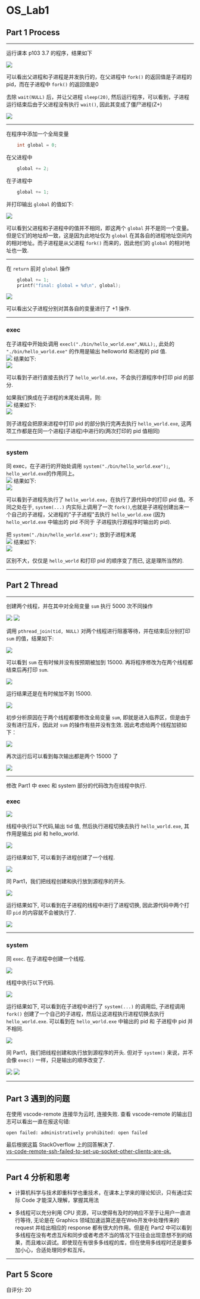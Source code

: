 # OS_Lab1

## Part 1 Process

---

运行课本 p103 3.7 的程序，结果如下

<img src="./images/process/1.png">

可以看出父进程和子进程是并发执行的，在父进程中 `fork()` 的返回值是子进程的pid，而在子进程中 `fork()` 的返回值是0

去除 `wait(NULL)` 后，并让父进程 `sleep(20)`, 然后运行程序，可以看到，子进程运行结束后由于父进程没有执行 `wait()`, 因此其变成了僵尸进程(Z+)

<img src="./images/process/2.png">

---

在程序中添加一个全局变量
```cpp
    int global = 0;
```

在父进程中
```cpp
    global += 2;
```

在子进程中
```cpp
    global += 1;
```

并打印输出 `global` 的值如下:

<img src="./images/process/3.png">

可以看到父进程和子进程中的值并不相同，即这两个 `global` 并不是同一个变量。但是它们的地址却一致，这是因为此地址仅为 `global` 在其各自的进程地址空间内的相对地址。而子进程是从父进程 `fork()` 而来的，因此他们的 `global` 的相对地址也一致.

---

在 `return` 前对 `global` 操作
```cpp
    global += 1;
    printf("final: global = %d\n", global);
```

<img src="./images/process/4.png">

可以看出父子进程分别对其各自的变量进行了 +1 操作.

---

### **exec**

在子进程中开始处调用 `execl("./bin/hello_world.exe",NULL);`, 此处的 `"./bin/hello_world.exe"` 的作用是输出 helloworld 和进程的 pid 值.
</br>
<img src="./images/process/exec1.png">
结果如下:
</br>
<img src="./images/process/exec2.png">

可以看到子进行直接去执行了 `hello_world.exe`，不会执行源程序中打印 pid 的部分.

如果我们换成在子进程的末尾处调用，则:
</br>
<img src="./images/process/exec3.png">
结果如下:
</br>
<img src="./images/process/exec4.png">

则子进程会把原来进程中打印 pid 的部分执行完再去执行 `hello_world.exe`, 这两项工作都是在同一个进程(子进程)中进行的(两次打印的 pid 值相同)

---

### **system**

同 exec，在子进行的开始处调用 `system("./bin/hello_world.exe");`, `hello_world.exe`的作用同上。
</br>
<img src="./images/process/sys1.png">
结果如下:
</br>
<img src="./images/process/sys2.png">

可以看到子进程先执行了 `hello_world.exe`，在执行了源代码中的打印 pid 值。不同之处在于, `system(...)` 内实际上调用了一次 `fork()`,也就是子进程创建出来一个自己的子进程，父进程的"子子进程"去执行 `hello_world.exe` (因为 `hello_world.exe` 中输出的 pid 不同于 子进程执行源程序时输出的 pid).

把 `system("./bin/hello_world.exe");` 放到子进程末尾
</br>
<img src="./images/process/sys3.png">
结果如下:
</br>
<img src="./images/process/sys4.png">

区别不大，仅仅是 `hello_world` 和打印 pid 的顺序变了而已, 这是理所当然的.

---

## Part 2 Thread

--- 
创建两个线程，并在其中对全局变量 `sum` 执行 5000 次不同操作

<img src="./images/thread/17.png">

<img src="./images/thread/3.png">

调用 `pthread_join(tid, NULL)` 对两个线程进行阻塞等待，并在结束后分别打印 `sum` 的值，结果如下:

<img src="./images/thread/4.png">

可以看到 `sum` 在有时候并没有按预期被加到 15000.
再将程序修改为在两个线程都结束后再打印 `sum`.

<img src="./images/thread/5.png">

运行结果还是在有时候加不到 15000.

<img src="./images/thread/6.png">

初步分析原因在于两个线程都要修改全局变量 `sum`, 即就是进入临界区，但是由于没有进行互斥，因此对 `sum` 的操作有些并没有生效. 因此考虑给两个线程加锁如下：

<img src="./images/thread/7.png">

再次运行后可以看到每次输出都是两个 15000 了

<img src="./images/thread/8.png">

---

修改 Part1 中 exec 和 system 部分的代码改为在线程中执行.

### exec

<img src="./images/thread/9.png">

线程中执行以下代码,输出 tid 值, 然后执行进程切换去执行 `hello_world.exe`, 其作用是输出 pid 和 hello_world.

<img src="./images/thread/exec.png">

运行结果如下, 可以看到子进程创建了一个线程.

<img src="./images/thread/10.png">

同 Part1，我们把线程创建和执行放到源程序的开头.

<img src="./images/thread/11.png">

运行结果如下, 可以看到在子进程的线程中进行了进程切换, 因此源代码中两个打印 `pid` 的内容就不会被执行了.

<img src="./images/thread/12.png">

---

### system

同 `exec`. 在子进程中创建一个线程.

<img src="./images/thread/13.png">

线程中执行以下代码.

<img src="./images/thread/sys.png">

运行结果如下, 可以看到在子进程中进行了 `system(...)` 的调用后, 子进程调用 `fork()` 创建了一个自己的子进程，然后让这进程执行进程切换去执行 `hello_world.exe`. 可以看到在 `hello_world.exe` 中输出的 pid 和 子进程中 pid 并不相同.

<img src="./images/thread/14.png">

同 Part1，我们把线程创建和执行放到源程序的开头. 但对于 `system()` 来说，并不会像 `exec()` 一样，只是输出的顺序改变了.

<img src="./images/thread/15.png">

<img src="./images/thread/16.png">

---

## Part 3 遇到的问题

在使用 vscode-remote 连接华为云时, 连接失败. 查看 vscode-remote 的输出日志可以看出一直在报这句错:

```shell
open failed: administratively prohibited: open failed
```

最后根据这篇 StackOverflow 上的回答解决了.
<br>
[vs-code-remote-ssh-failed-to-set-up-socket-other-clients-are-ok.](https://stackoverflow.com/questions/64941796/vs-code-remote-ssh-failed-to-set-up-socket-other-clients-are-ok)

---

## Part 4 分析和思考

* 计算机科学与技术即重科学也重技术，在课本上学来的理论知识，只有通过实际 Code 才能深入理解，掌握其用法

* 多线程可以充分利用 CPU 资源，可以使得有及时的响应不至于让用户一直进行等待, 无论是在 Graphics 领域加速运算还是在Web开发中处理传来的 request 并给出相应的 response 都有很大的作用。但是在 Part2 中可以看到多线程在没有考虑互斥和同步或者考虑不当的情况下往往会出现意想不到的结果，而且难以调试。即使现在有很多多线程的库，但在使用多线程时还是要多加小心，合适处理同步和互斥。

---

## Part 5 Score

自评分: 20



